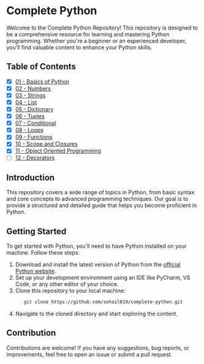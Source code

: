 # Complete Python

Welcome to the Complete Python Repository! This repository is designed to be a comprehensive resource for learning and mastering Python programming. Whether you're a beginner or an experienced developer, you'll find valuable content to enhance your Python skills.

## Table of Contents

- [x] [01 - Basics of Python](https://github.com/sohail019/Complete-Python/tree/main/01%20-%20Basics)
- [x] [02 - Numbers](https://github.com/sohail019/Complete-Python/tree/main/02%20-%20Numbers)
- [x] [03 - Strings](https://github.com/sohail019/Complete-Python/tree/main/03%20-%20Strings)
- [x] [04 - List](https://github.com/sohail019/Complete-Python/tree/main/04%20-%20Lists)
- [x] [05 - Dictionary](https://github.com/sohail019/Complete-Python/tree/main/05%20-%20Dictionary)
- [x] [06 - Tuples](https://github.com/sohail019/Complete-Python/tree/main/06%20-%20Tuples)
- [x] [07 - Conditional](https://github.com/sohail019/Complete-Python/tree/main/07%20-%20Conditional)
- [x] [08 - Loops](https://github.com/sohail019/Complete-Python/tree/main/08%20-%20Loops)
- [x] [09 - Functions](https://github.com/sohail019/Complete-Python/tree/main/09%20-%20Functions)
- [x] [10 - Scope and Closures](https://github.com/sohail019/Complete-Python/tree/main/10%20-%20Scopes%20and%20Closures)
- [x] [11 - Object Oriented Programming](https://github.com/sohail019/Complete-Python/tree/main/11%20-%20Object%20Oriented%20Programming)
- [ ] [12 - Decorators]()

## Introduction

This repository covers a wide range of topics in Python, from basic syntax and core concepts to advanced programming techniques. Our goal is to provide a structured and detailed guide that helps you become proficient in Python.

## Getting Started

To get started with Python, you'll need to have Python installed on your machine. Follow these steps:

1. Download and install the latest version of Python from the [official Python website](https://www.python.org/downloads/).
2. Set up your development environment using an IDE like PyCharm, VS Code, or any other editor of your choice.
3. Clone this repository to your local machine:
   ```bash
      git clone https://github.com/sohail019/complete-python.git
4. Navigate to the cloned directory and start exploring the content.


## Contribution
Contributions are welcome! If you have any suggestions, bug reports, or improvements, feel free to open an issue or submit a pull request.
